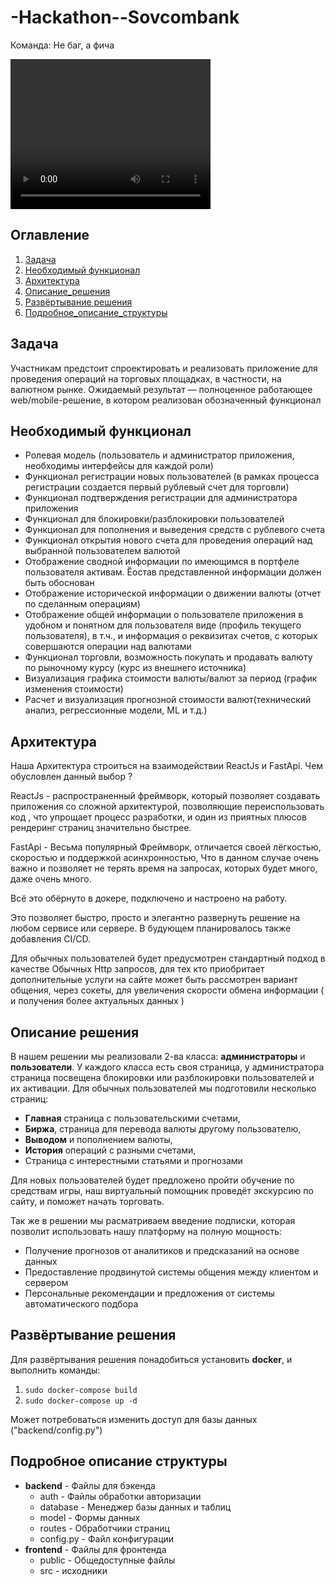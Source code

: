# -Hackathon--Sovcombank
Команда: Не баг, а фича

<video width="320" height="240" controls>
  <source src="images/hackathon-preview.mov" type="video/mp4">
</video>

## Оглавление
1.  [Задача](#Задача)
2. [Необходимый функционал](#Необходимый-функционал)
3. [Архитектура](#Архитектура)
4. [Описание_решения](#Описание-решения)
5. [Развёртывание решения](#Развёртывание-решения)
6. [Подробное_описание_структуры](#Подробное-описание-структуры)


## Задача

Участникам предстоит спроектировать
и реализовать приложение для проведения
операций на торговых площадках,
в частности, на валютном рынке.
Ожидаемый результат — полноценное
работающее web/mobile-решение, в котором
реализован обозначенный функционал

## Необходимый функционал
* Ролевая модель (пользователь и администратор приложения, необходимы интерфейсы для каждой роли)
* Функционал регистрации новых пользователей (в рамках процесса регистрации создается первый
рублевый счет для торговли)
* Функционал подтверждения регистрации для администратора приложения 
* Функционал для блокировки/разблокировки пользователей 
* Функционал для пополнения и выведения средств с рублевого счета 
* Функционал открытия нового счета для проведения операций над выбранной пользователем валютой 
* Отображение сводной информации по имеющимся в портфеле пользователя активам. Ȅостав
представленной информации должен быть обоснован 
* Отображение исторической информации о движении валюты (отчет по сделанным операциям)
* Отображение общей информации о пользователе приложения в удобном и понятном для пользователя
виде (профиль текущего пользователя), в т.ч., и информация о реквизитах счетов, с которых совершаются
операции над валютами 
* Функционал торговли, возможность покупать и продавать валюту по рыночному курсу (курс из внешнего
источника)
* Визуализация графика стоимости валюты/валют за период (график изменения стоимости)
* Расчет и визуализация прогнозной стоимости валют(технический анализ, регрессионные модели, ML и т.д.)

## Архитектура
Наша Архитектура строиться на взаимодействии ReactJs и FastApi. Чем обусловлен данный выбор ?

ReactJs - распространенный фреймворк, который позволяет создавать приложения со сложной архитектурой, позволяющие переиспользовать код , что упрощает процесс разработки, и один из приятных плюсов рендеринг страниц значительно  быстрее.

FastApi - Весьма популярный Фреймворк, отличается своей лёгкостью, скоростью и поддержкой асинхронностью,
Что в данном случае очень важно и позволяет не терять время на запросах, которых будет много, даже очень много.  

Всё это обёрнуто в докере, подключено и настроено на работу. 

Это позволяет быстро, просто и элегантно развернуть решение на любом сервисе или сервере. В будующем планировалось также добавления CI/CD.

Для обычных пользователей будет предусмотрен стандартный подход в качестве Обычных Http запросов, для тех кто приобритает дополнительные услуги на сайте может быть рассмотрен вариант общения, через сокеты, для увеличения скорости обмена информации ( и получения более актуальных данных )


## Описание решения

В нашем решении мы реализовали 2-ва класса: **администраторы** и **пользователи**. У каждого класса есть своя страница, у администратора страница посвещена блокировки или разблокировки пользователей и их активации. Для обычных пользователей мы подготовили несколько страниц:
- **Главная** страница с пользовательскими счетами,
- **Биржа**, страница для перевода валюты другому пользователю,
- **Выводом** и пополнением валюты,
- **История** операций с разными счетами,
- Страница с интерестными статьями и прогнозами

Для новых пользователей будет предложено пройти обучение по средствам игры, наш виртуальный помощник проведёт экскурсию по сайту, и поможет начать торговать. 

Так же в решении мы расматриваем введение подписки, которая позволит использовать нашу платформу на полную мощность:
- Получение прогнозов от аналитиков и предсказаний на основе данных
- Предоставление продвинутой системы общения между клиентом и сервером
- Персональные рекомендации и предложения от системы автоматического подбора

## Развёртывание решения
Для развёртывания решения понадобиться установить **docker**, и выполнить команды:
1) ```sudo docker-compose build```
2) ```sudo docker-compose up -d```

Может потребоваться изменить доступ для базы данных ("backend/config.py")

## Подробное описание структуры
- **backend** - Файлы для бэкенда
  - auth - Файлы обработки авторизации
  - database - Менеджер базы данных и таблиц
  - model - Формы данных
  - routes - Обработчики страниц
  - config.py - Файл конфигурации
- **frontend** - Файлы для фронтенда
  - public - Общедоступные файлы
  - src - исходники
